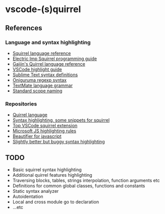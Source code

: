 # vscode-(s)quirrel




## References

### Language and syntax highlighting

- [Squirrel language reference](http://squirrel-lang.org/squirreldoc/reference/language.html)
- [Electric Imp Squirrel programming guide](https://developer.electricimp.com/squirrel/squirrelcrib)
- [Gaijin's Quirrel language reference](http://quirrel.io/doc/reference/diff_from_original.html)
- [VSCode highlight guide](https://code.visualstudio.com/api/language-extensions/syntax-highlight-guide)
- [Sublime Text syntax definitions](https://sublime-text-unofficial-documentation.readthedocs.io/en/latest/reference/syntaxdefs.html)
- [Oniguruma regexp syntax](https://macromates.com/manual/en/regular_expressions)
- [TextMate language grammar](https://macromates.com/manual/en/language_grammars)
- [Standard scope naming](https://www.sublimetext.com/docs/3/scope_naming.html)

### Repositories

- [Quirrel language](https://github.com/GaijinEntertainment/quirrel)
- [Syntax highlighting, some snippets for squirrel](https://github.com/robmerrell/squirrel-tmbundle)
- [Top VSCode squirrel extension](https://github.com/monkeygroover/vscode-squirrel-lang)
- [Microsoft JS highlighting rules](https://github.com/microsoft/vscode/blob/master/extensions/javascript/syntaxes/JavaScript.tmLanguage.json)
- [Beautifier for javascript](https://github.com/beautify-web/js-beautify/)
- [Slightly better but buggy syntax highlighting](https://bitbucket.org/marcinbar91/vscode-squirrel.git/src)


## TODO

- Basic squirrel syntax highlighting
- Additional quirrel features highlighting
- Traversing blocks, tables, strings interpolation, function arguments etc
- Definitions for common global classes, functions and constants
- Static syntax analyzer
- Autoidentation
- Local and cross module go to declaration
- ...etc
